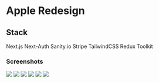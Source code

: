 # Apple Redesign

## Stack

Next.js Next-Auth Sanity.io Stripe TailwindCSS Redux Toolkit

### Screenshots

![](https://imgur.com/9Z8JnCk.png)
![](https://imgur.com/2pi2xqb.png)
![](https://imgur.com/8AzU8uf.png)
![](https://imgur.com/WK0H2iZ.png)
![](https://imgur.com/GCOBt2N.png)
![](https://imgur.com/Fm0OXqI.png)
